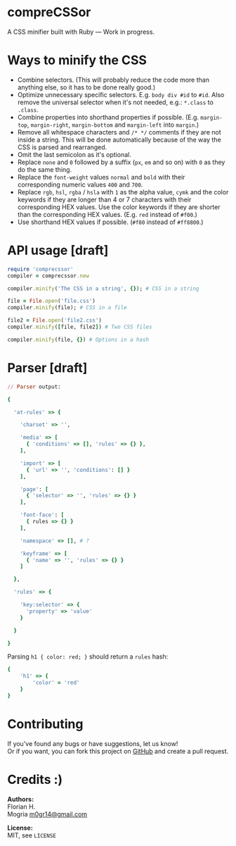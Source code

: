 compreCSSor
========

A CSS minifier built with Ruby — Work in progress.

# Ways to minify the CSS

- Combine selectors. (This will probably reduce the code more than anything else, so it has to be done really good.)
- Optimize unnecessary specific selectors. E.g. `body div #id` to `#id`. Also remove the universal selector when it's not needed, e.g.: `*.class` to `.class`.
- Combine properties into shorthand properties if possible. (E.g. `margin-top`, `margin-right`, `margin-bottom` and `margin-left` into `margin`.)
- Remove all whitespace characters and `/* */` comments if they are not inside a string. This will be done automatically because of the way the CSS is parsed and rearranged.
- Omit the last semicolon as it's optional.
- Replace `none` and `0` followed by a suffix (`px`, `em` and so on) with `0` as they do the same thing.
- Replace the `font-weight` values `normal` and `bold` with their corresponding numeric values `400` and `700`.
- Replace `rgb`, `hsl`, `rgba` / `hsla` with `1` as the alpha value, `cymk` and the color keywords if they are longer than 4 or 7 characters with their corresponding HEX values. Use the color keywords if they are shorter than the corresponding HEX values. (E.g. `red` instead of `#f00`.)
- Use shorthand HEX values if possible. (`#f80` instead of `#ff8800`.)

# API usage [draft]

```ruby
require 'comprecssor'
compiler = comprecssor.new

compiler.minify('The CSS in a string', {}); # CSS in a string

file = File.open('file.css')
compiler.minify(file); # CSS in a file

file2 = File.open('file2.css')
compiler.minify([file, file2]) # Two CSS files

compiler.minify(file, {}) # Options in a hash
```

# Parser [draft]

```ruby
// Parser output:

{

  'at-rules' => {

    'charset' => '',

    'media' => [
      { 'conditions' => [], 'rules' => {} },
    ],

    'import' => [
      { 'url' => '', 'conditions': [] }
    ],

    'page': [
      { 'selector' => '', 'rules' => {} }
    ],

    'font-face': [
      { rules => {} }
    ],

    'namespace' => [], # ?

    'keyframe' => [
      { 'name' => '', 'rules' => {} }
    ]

  },

  'rules' => {

    'key:selector' => {
      'property' => 'value'
    }

  }

}
```

Parsing `h1 { color: red; }` should return a `rules` hash:

```ruby
{
	'h1' => {
		'color' = 'red'
	}
}
```


# Contributing

If you've found any bugs or have suggestions, let us know!<br />
Or if you want, you can fork this project on [GitHub](https://github.com/js-coder/compreCSSor) and create a pull request.

# Credits :)

**Authors:** <br />
Florian H. <br />
Mogria <m0gr14@gmail.com>

**License:** <br />
MIT, see `LICENSE`